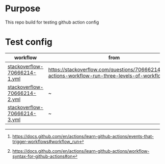# Purpose
This repo build for testing github action config

# Test config
| workflow | from | function |
| --- | --- | --- |
|[stackoverflow-70666214-1.yml](.github/workflows/stackoverflow-70666214-1.yml)| https://stackoverflow.com/questions/70666214/github-actions-workflow-run-three-levels-of-workflows | workflow_run event trigger run[^1][^2]  |
|[stackoverflow-70666214-2.yml](.github/workflows/stackoverflow-70666214-2.yml)| ~ | ~ |
|[stackoverflow-70666214-3.yml](.github/workflows/stackoverflow-70666214-1.yml)| ~ | ~ |







[^1]: https://docs.github.com/en/actions/learn-github-actions/events-that-trigger-workflows#workflow_run
[^2]: https://docs.github.com/en/actions/learn-github-actions/workflow-syntax-for-github-actions#on
